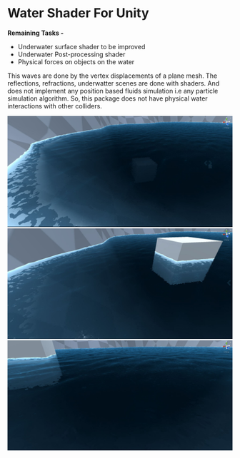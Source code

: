 # Water Shader For Unity

**Remaining Tasks -**

* Underwater surface shader to be improved
* Underwater Post-processing shader
* Physical forces on objects on the water

This waves are done by the vertex displacements of a plane mesh. The reflections, refractions, underwatter scenes are done with shaders. And does not implement any position based fluids simulation i.e any particle simulation algorithm. So, this package does not have physical water interactions with other colliders.

![FoamLines](https://raw.githubusercontent.com/Souptik2001/ExtraResources/main/WaterShader/One.JPG)
![Object collision View](https://raw.githubusercontent.com/Souptik2001/ExtraResources/main/WaterShader/Two.JPG)
![SurfaceView](https://raw.githubusercontent.com/Souptik2001/ExtraResources/main/WaterShader/Three.JPG)
